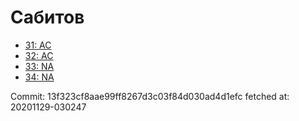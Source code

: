 # Сабитов
- [31: AC](31.md)
- [32: AC](32.md)
- [33: NA](33.md)
- [34: NA](34.md)

Commit: 13f323cf8aae99ff8267d3c03f84d030ad4d1efc
 fetched at: 20201129-030247
